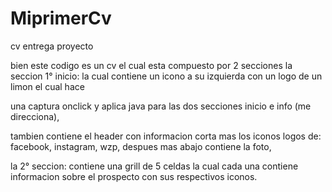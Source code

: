 # MiprimerCv

cv entrega proyecto

bien este codigo es un cv el cual esta compuesto por 2 secciones la seccion 1° inicio: la cual contiene un icono a su izquierda con un logo de un limon el cual hace

una captura onclick y  aplica java para las dos secciones inicio e info (me direcciona),

tambien contiene el header con informacion corta  mas los iconos logos de: facebook, instagram, wzp, despues mas abajo contiene la foto,

la 2° seccion: contiene una grill de 5 celdas la cual cada una contiene informacion sobre el prospecto con sus respectivos iconos.

